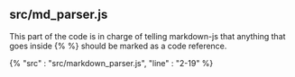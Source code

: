 ## src/md_parser.js

This part of the code is in charge of telling markdown-js that anything that goes inside {% %} should be marked as a code reference.

{%
    "src" : "src/markdown_parser.js",
    "line" : "2-19"
%}